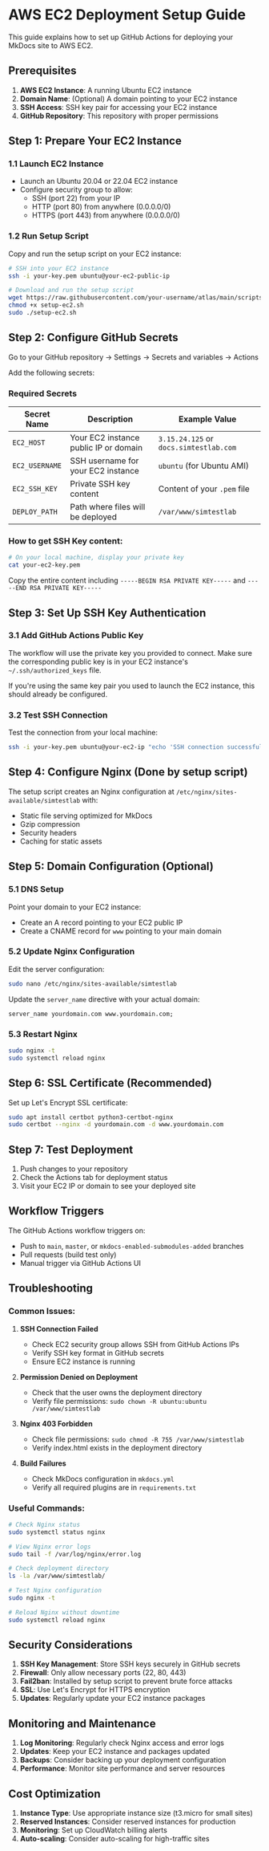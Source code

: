 # AWS EC2 Deployment Setup Guide

This guide explains how to set up GitHub Actions for deploying your MkDocs site to AWS EC2.

## Prerequisites

1. **AWS EC2 Instance**: A running Ubuntu EC2 instance
2. **Domain Name**: (Optional) A domain pointing to your EC2 instance
3. **SSH Access**: SSH key pair for accessing your EC2 instance
4. **GitHub Repository**: This repository with proper permissions

## Step 1: Prepare Your EC2 Instance

### 1.1 Launch EC2 Instance
- Launch an Ubuntu 20.04 or 22.04 EC2 instance
- Configure security group to allow:
  - SSH (port 22) from your IP
  - HTTP (port 80) from anywhere (0.0.0.0/0)
  - HTTPS (port 443) from anywhere (0.0.0.0/0)

### 1.2 Run Setup Script
Copy and run the setup script on your EC2 instance:

```bash
# SSH into your EC2 instance
ssh -i your-key.pem ubuntu@your-ec2-public-ip

# Download and run the setup script
wget https://raw.githubusercontent.com/your-username/atlas/main/scripts/setup-ec2.sh
chmod +x setup-ec2.sh
sudo ./setup-ec2.sh
```

## Step 2: Configure GitHub Secrets

Go to your GitHub repository → Settings → Secrets and variables → Actions

Add the following secrets:

### Required Secrets

| Secret Name | Description | Example Value |
|-------------|-------------|---------------|
| `EC2_HOST` | Your EC2 instance public IP or domain | `3.15.24.125` or `docs.simtestlab.com` |
| `EC2_USERNAME` | SSH username for your EC2 instance | `ubuntu` (for Ubuntu AMI) |
| `EC2_SSH_KEY` | Private SSH key content | Content of your `.pem` file |
| `DEPLOY_PATH` | Path where files will be deployed | `/var/www/simtestlab` |

### How to get SSH Key content:
```bash
# On your local machine, display your private key
cat your-ec2-key.pem
```
Copy the entire content including `-----BEGIN RSA PRIVATE KEY-----` and `-----END RSA PRIVATE KEY-----`

## Step 3: Set Up SSH Key Authentication

### 3.1 Add GitHub Actions Public Key
The workflow will use the private key you provided to connect. Make sure the corresponding public key is in your EC2 instance's `~/.ssh/authorized_keys` file.

If you're using the same key pair you used to launch the EC2 instance, this should already be configured.

### 3.2 Test SSH Connection
Test the connection from your local machine:
```bash
ssh -i your-key.pem ubuntu@your-ec2-ip "echo 'SSH connection successful!'"
```

## Step 4: Configure Nginx (Done by setup script)

The setup script creates an Nginx configuration at `/etc/nginx/sites-available/simtestlab` with:
- Static file serving optimized for MkDocs
- Gzip compression
- Security headers
- Caching for static assets

## Step 5: Domain Configuration (Optional)

### 5.1 DNS Setup
Point your domain to your EC2 instance:
- Create an A record pointing to your EC2 public IP
- Create a CNAME record for `www` pointing to your main domain

### 5.2 Update Nginx Configuration
Edit the server configuration:
```bash
sudo nano /etc/nginx/sites-available/simtestlab
```
Update the `server_name` directive with your actual domain:
```nginx
server_name yourdomain.com www.yourdomain.com;
```

### 5.3 Restart Nginx
```bash
sudo nginx -t
sudo systemctl reload nginx
```

## Step 6: SSL Certificate (Recommended)

Set up Let's Encrypt SSL certificate:
```bash
sudo apt install certbot python3-certbot-nginx
sudo certbot --nginx -d yourdomain.com -d www.yourdomain.com
```

## Step 7: Test Deployment

1. Push changes to your repository
2. Check the Actions tab for deployment status
3. Visit your EC2 IP or domain to see your deployed site

## Workflow Triggers

The GitHub Actions workflow triggers on:
- Push to `main`, `master`, or `mkdocs-enabled-submodules-added` branches
- Pull requests (build test only)
- Manual trigger via GitHub Actions UI

## Troubleshooting

### Common Issues:

1. **SSH Connection Failed**
   - Check EC2 security group allows SSH from GitHub Actions IPs
   - Verify SSH key format in GitHub secrets
   - Ensure EC2 instance is running

2. **Permission Denied on Deployment**
   - Check that the user owns the deployment directory
   - Verify file permissions: `sudo chown -R ubuntu:ubuntu /var/www/simtestlab`

3. **Nginx 403 Forbidden**
   - Check file permissions: `sudo chmod -R 755 /var/www/simtestlab`
   - Verify index.html exists in the deployment directory

4. **Build Failures**
   - Check MkDocs configuration in `mkdocs.yml`
   - Verify all required plugins are in `requirements.txt`

### Useful Commands:

```bash
# Check Nginx status
sudo systemctl status nginx

# View Nginx error logs
sudo tail -f /var/log/nginx/error.log

# Check deployment directory
ls -la /var/www/simtestlab/

# Test Nginx configuration
sudo nginx -t

# Reload Nginx without downtime
sudo systemctl reload nginx
```

## Security Considerations

1. **SSH Key Management**: Store SSH keys securely in GitHub secrets
2. **Firewall**: Only allow necessary ports (22, 80, 443)
3. **Fail2ban**: Installed by setup script to prevent brute force attacks
4. **SSL**: Use Let's Encrypt for HTTPS encryption
5. **Updates**: Regularly update your EC2 instance packages

## Monitoring and Maintenance

1. **Log Monitoring**: Regularly check Nginx access and error logs
2. **Updates**: Keep your EC2 instance and packages updated
3. **Backups**: Consider backing up your deployment configuration
4. **Performance**: Monitor site performance and server resources

## Cost Optimization

1. **Instance Type**: Use appropriate instance size (t3.micro for small sites)
2. **Reserved Instances**: Consider reserved instances for production
3. **Monitoring**: Set up CloudWatch billing alerts
4. **Auto-scaling**: Consider auto-scaling for high-traffic sites